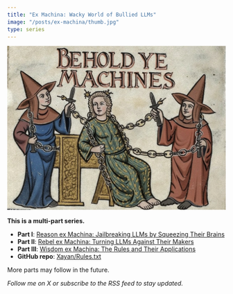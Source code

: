 ```yaml
---
title: "Ex Machina: Wacky World of Bullied LLMs"
image: "/posts/ex-machina/thumb.jpg"
type: series
---
```


![Behold ye machines](behold-ye-machines.jpg)

**This is a multi-part series.**
- **Part I**: [Reason ex Machina: Jailbreaking LLMs by Squeezing Their Brains](reason/)
- **Part II**: [Rebel ex Machina: Turning LLMs Against Their Makers](rebel/)
- **Part III**: [Wisdom ex Machina: The Rules and Their Applications](wisdom/)
- **GitHub repo**: [Xayan/Rules.txt](https://github.com/Xayan/Rules.txt)

More parts may follow in the future.

*Follow me on X or subscribe to the RSS feed to stay updated.*
